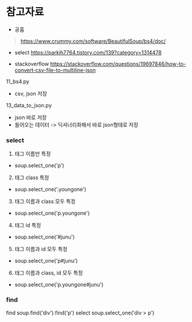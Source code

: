 참고자료
=======
- 공홈
>https://www.crummy.com/software/BeautifulSoup/bs4/doc/

- select
https://parkjh7764.tistory.com/139?category=1314478

- stackoverflow
https://stackoverflow.com/questions/19697846/how-to-convert-csv-file-to-multiline-json

11_bs4.py
- csv, json 저장

13_data_to_json.py
- json 바로 저장
- 들어오는 데이터 -> 딕셔너리화해서 바로 json형태로 저장


### select
1. 태그 이름만 특정
- soup.select_one('p')
2. 태그 class 특정
- soup.select_one('.youngone')
3. 태그 이름과 class 모두 특정
- soup.select_one('p.youngone')
4. 태그 id 특정
- soup.select_one('#junu')
5. 태그 이름과 id 모두 특정
- soup.select_one('p#junu')
6. 태그 이름과 class, id 모두 특정
- soup.select_one('p.youngone#junu')


### find
find
soup.find('div').find('p')
select
soup.select_one('div > p')